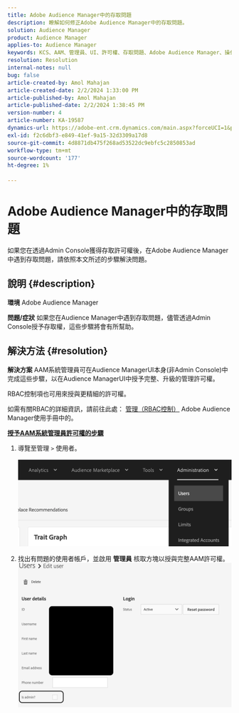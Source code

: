 ```yaml
---
title: Adobe Audience Manager中的存取問題
description: 瞭解如何修正Adobe Audience Manager中的存取問題。
solution: Audience Manager
product: Audience Manager
applies-to: Audience Manager
keywords: KCS、AAM、管理員、UI、許可權、存取問題、Adobe Audience Manager、操作說明
resolution: Resolution
internal-notes: null
bug: false
article-created-by: Amol Mahajan
article-created-date: 2/2/2024 1:33:00 PM
article-published-by: Amol Mahajan
article-published-date: 2/2/2024 1:38:45 PM
version-number: 4
article-number: KA-19587
dynamics-url: https://adobe-ent.crm.dynamics.com/main.aspx?forceUCI=1&pagetype=entityrecord&etn=knowledgearticle&id=8ecad68e-cfc1-ee11-9079-6045bd006704
exl-id: f2c6dbf3-e849-41ef-9a15-32d3309a17d8
source-git-commit: 4d8871db475f268ad53522dc9ebfc5c2850853ad
workflow-type: tm+mt
source-wordcount: '177'
ht-degree: 1%

---
```


# Adobe Audience Manager中的存取問題


如果您在透過Admin Console獲得存取許可權後，在Adobe Audience Manager中遇到存取問題，請依照本文所述的步驟解決問題。

## 說明 {#description}


<b>環境</b>
Adobe Audience Manager

<b>問題/症狀</b>
如果您在Audience Manager中遇到存取問題，儘管透過Admin Console授予存取權，這些步驟將會有所幫助。


## 解決方法 {#resolution}


<b>解決方案</b>
AAM系統管理員可在Audience ManagerUI本身(非Admin Console)中完成這些步驟，以在Audience ManagerUI中授予完整、升級的管理許可權。

RBAC控制項也可用來授與更精細的許可權。

如需有關RBAC的詳細資訊，請前往此處： [管理（RBAC控制）](https://experienceleague.adobe.com/docs/audience-manager/user-guide/features/administration/administration-overview.html?lang=zh-Hant) Adobe Audience Manager使用手冊中的。

<u><b>授予AAM系統管理員許可權的步驟</b></u>

1. 導覽至管理 `>`  使用者。

   ![](assets/0c4ffacf-e9d5-ec11-a7b5-000d3a37750e.png)
2. 找出有問題的使用者帳戶，並啟用 <b>管理員</b> 核取方塊以授與完整AAM許可權。![](assets/07c16ce8-e9d5-ec11-a7b5-000d3a37750e.png)
